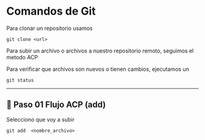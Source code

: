 # Comandos de Git

Para clonar un repositorio usamos
```
git clone <url>
```

Para subir un archivo o archivos a nuestro repositorio remoto, seguimos el metodo ACP

Para verificar que archivos son nuevos o tienen cambios, ejecutamos un 

```
git status
```

---
## 🚀 Paso 01 Flujo ACP (add)
Selecciono que voy a subir
```
git add  <nombre_archivo>
```
